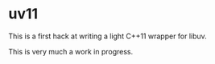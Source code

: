 uv11
====

This is a first hack at writing a light C++11 wrapper for libuv.

This is very much a work in progress.
